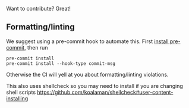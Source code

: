 Want to contribute? Great!

## Formatting/linting

We suggest using a pre-commit hook to automate this. First
[install pre-commit](https://pre-commit.com/#installation), then run

```shell
pre-commit install
pre-commit install --hook-type commit-msg
```

Otherwise the CI will yell at you about formatting/linting violations.

This also uses shellcheck so you may need to install if you are changing shell scripts
https://github.com/koalaman/shellcheck#user-content-installing
